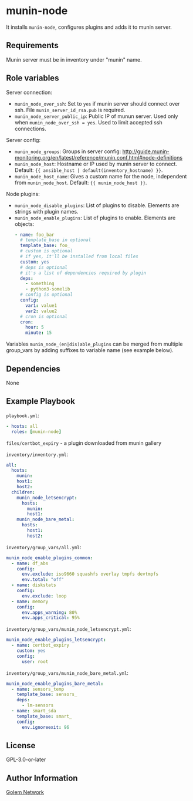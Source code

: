 # munin-node

It installs `munin-node`, configures plugins and adds it to munin server.

## Requirements

Munin server must be in inventory under "munin" name.


## Role variables

Server connection:
- `munin_node_over_ssh`: Set to `yes` if munin server should connect over ssh. File `munin_server_id_rsa.pub` is required.
- `munin_node_server_public_ip`: Public IP of munun server. Used only when `munin_node_over_ssh = yes`. Used to limit accepted ssh connections.

Server config:
- `munin_node_groups`: Groups in server config: http://guide.munin-monitoring.org/en/latest/reference/munin.conf.html#node-definitions
- `munin_node_host`: Hostname or IP used by munin server to connect. Default: `{{ ansible_host | default(inventory_hostname) }}`.
- `munin_node_host_name`: Gives a custom name for the node, independent from `munin_node_host`. Default: `{{ munin_node_host }}`.

Node plugins:
- `munin_node_disable_plugins`: List of plugins to disable. Elements are strings with plugin names.
- `munin_node_enable_plugins`: List of plugins to enable. Elements are objects:
    ```yaml
    - name: foo_bar
      # template_base in optional
      template_base: foo_
      # custom is optional
      # if yes, it'll be installed from local files
      custom: yes
      # deps is optional
      # it's a list of dependencies required by plugin
      deps:
        - something
        - python3-somelib
      # config is optional
      config:
        var1: value1
        var2: value2
      # cron is optional
      cron:
        hour: 5
        minute: 15
    ```

Variables `munin_node_(en|dis)able_plugins` can be merged from multiple group_vars by adding suffixes to variable name (see example below).


## Dependencies

None


## Example Playbook

`playbook.yml`:
```yml
- hosts: all
  roles: [munin-node]
```

`files/certbot_expiry` - a plugin downloaded from munin gallery

`inventory/inventory.yml`:
```yml
all:
  hosts:
    munin:
    host1:
    host2:
  children:
    munin_node_letsencrypt:
      hosts:
        munin:
        host1:
    munin_node_bare_metal:
      hosts:
        host1:
        host2:
```

`inventory/group_vars/all.yml`:
```yml
munin_node_enable_plugins_common:
  - name: df_abs
    config:
      env.exclude: iso9660 squashfs overlay tmpfs devtmpfs
      env.total: "off"
  - name: diskstats
    config:
      env.exclude: loop
  - name: memory
    config:
      env.apps_warning: 80%
      env.apps_critical: 95%
```

`inventory/group_vars/munin_node_letsencrypt.yml`:
```yml
munin_node_enable_plugins_letsencrypt:
  - name: certbot_expiry
    custom: yes
    config:
      user: root
```

`inventory/group_vars/munin_node_bare_metal.yml`:
```yml
munin_node_enable_plugins_bare_metal:
  - name: sensors_temp
    template_base: sensors_
    deps:
      - lm-sensors
  - name: smart_sda
    template_base: smart_
    config:
      env.ignoreexit: 96
```

## License

GPL-3.0-or-later


## Author Information

[Golem Network](https://golem.network/)
